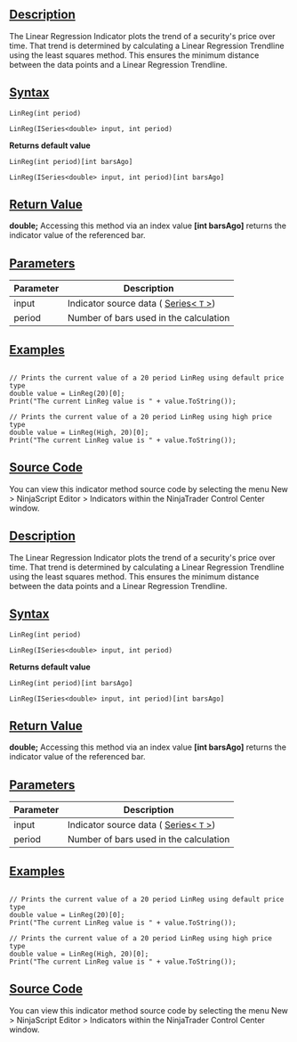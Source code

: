 ## [Description](https://developer.ninjatrader.com/docs/desktop/linear_regression\#description)

The Linear Regression Indicator plots the trend of a security's price over time. That trend is determined by calculating a Linear Regression Trendline using the least squares method. This ensures the minimum distance between the data points and a Linear Regression Trendline.

## [Syntax](https://developer.ninjatrader.com/docs/desktop/linear_regression\#syntax)

`LinReg(int period)`

`LinReg(ISeries<double> input, int period)`

**Returns default value**

`LinReg(int period)[int barsAgo]`

`LinReg(ISeries<double> input, int period)[int barsAgo]`

## [Return Value](https://developer.ninjatrader.com/docs/desktop/linear_regression\#return-value)

**double;** Accessing this method via an index value **\[int barsAgo\]** returns the indicator value of the referenced bar.

## [Parameters](https://developer.ninjatrader.com/docs/desktop/linear_regression\#parameters)

| Parameter | Description |
| --- | --- |
| input | Indicator source data ( [Series< `T` >](https://developer.ninjatrader.com/docs/desktop/seriest)) |
| period | Number of bars used in the calculation |

## [Examples](https://developer.ninjatrader.com/docs/desktop/linear_regression\#examples)

```jsx-150469391 csharp

// Prints the current value of a 20 period LinReg using default price type
double value = LinReg(20)[0];
Print("The current LinReg value is " + value.ToString());

// Prints the current value of a 20 period LinReg using high price type
double value = LinReg(High, 20)[0];
Print("The current LinReg value is " + value.ToString());

```

## [Source Code](https://developer.ninjatrader.com/docs/desktop/linear_regression\#source-code)

You can view this indicator method source code by selecting the menu New > NinjaScript Editor > Indicators within the NinjaTrader Control Center window.

## [Description](https://developer.ninjatrader.com/docs/desktop/linear_regression\#description)

The Linear Regression Indicator plots the trend of a security's price over time. That trend is determined by calculating a Linear Regression Trendline using the least squares method. This ensures the minimum distance between the data points and a Linear Regression Trendline.

## [Syntax](https://developer.ninjatrader.com/docs/desktop/linear_regression\#syntax)

`LinReg(int period)`

`LinReg(ISeries<double> input, int period)`

**Returns default value**

`LinReg(int period)[int barsAgo]`

`LinReg(ISeries<double> input, int period)[int barsAgo]`

## [Return Value](https://developer.ninjatrader.com/docs/desktop/linear_regression\#return-value)

**double;** Accessing this method via an index value **\[int barsAgo\]** returns the indicator value of the referenced bar.

## [Parameters](https://developer.ninjatrader.com/docs/desktop/linear_regression\#parameters)

| Parameter | Description |
| --- | --- |
| input | Indicator source data ( [Series< `T` >](https://developer.ninjatrader.com/docs/desktop/seriest)) |
| period | Number of bars used in the calculation |

## [Examples](https://developer.ninjatrader.com/docs/desktop/linear_regression\#examples)

```jsx-150469391 csharp

// Prints the current value of a 20 period LinReg using default price type
double value = LinReg(20)[0];
Print("The current LinReg value is " + value.ToString());

// Prints the current value of a 20 period LinReg using high price type
double value = LinReg(High, 20)[0];
Print("The current LinReg value is " + value.ToString());

```

## [Source Code](https://developer.ninjatrader.com/docs/desktop/linear_regression\#source-code)

You can view this indicator method source code by selecting the menu New > NinjaScript Editor > Indicators within the NinjaTrader Control Center window.